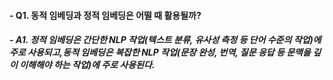 #### - Q1. 동적 임베딩과 정적 임베딩은 어떨 때 활용될까? 
#####   - A1. 정적 임베딩은 간단한 NLP 작업(텍스트 분류, 유사성 측정 등 단어 수준의 작업)에 주로 사용되고,동적 임베딩은 복잡한 NLP 작업(문장 완성, 번역, 질문 응답 등 문맥을 깊이 이해해야 하는 작업)에 주로 사용된다.

